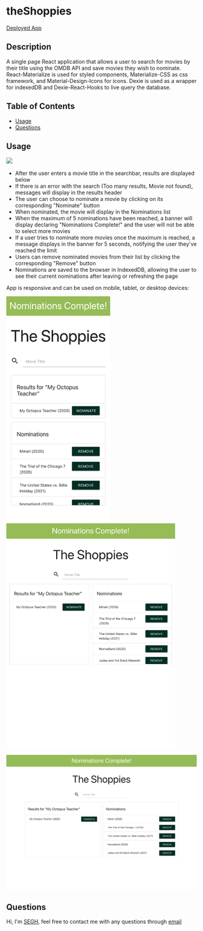 # theShoppies

  [Deployed App](https://segh-shoppies.netlify.app/)
  
  ## Description
  A single page React application that allows a user to search for movies by their title using the OMDB API and save movies they wish to nominate. React-Materialize is used for styled components, Materialize-CSS as css framework, and Material-Design-Icons for icons. Dexie is used as a wrapper for indexedDB and Dexie-React-Hooks to live query the database.

  ## Table of Contents
  * [Usage](#usage)
  * [Questions](#questions)

  ## Usage
  
  ![](./docs/TheShoppies.gif)

  * After the user enters a movie title in the searchbar, results are displayed below
  * If there is an error with the search (Too many results, Movie not found), messages will display in the results header
  * The user can choose to nominate a movie by clicking on its corresponding "Nominate" button
  * When nominated, the movie will display in the Nominations list
  * When the maximum of 5 nominations have been reached, a banner will display declaring "Nominations Complete!" and the user will not be able to select more movies
  * If a user tries to nominate more movies once the maximum is reached, a message displays in the banner for 5 seconds, notifying the user they've reached the limit
  * Users can remove nominated movies from their list by clicking the corresponding "Remove" button
  * Nominations are saved to the browser in IndexedDB, allowing the user to see their current nominations after leaving or refreshing the page
  
  App is responsive and can be used on mobile, tablet, or desktop devices:

  <img src='./docs/375.png' width='275' /> <img src='./docs/768.png' width='446.5' /> 
  
  <img src='./docs/1200.png' width='721.5' />

  ## Questions
  Hi, I'm [SEGH](https://github.com/SEGH), feel free to contact me with any questions through [email](mailto:SEG.Holland@gmail.com)